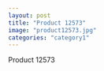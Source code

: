 ```yaml
---
layout: post
title: "Product 12573"
image: "product12573.jpg"
categories: "category1"
---
```

Product 12573
